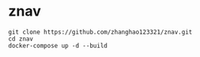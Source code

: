 # znav
```shell
git clone https://github.com/zhanghao123321/znav.git
cd znav
docker-compose up -d --build
```
